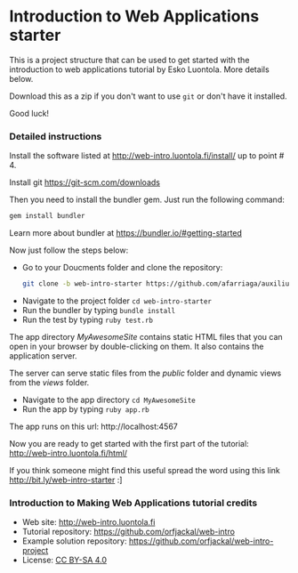 # Introduction to Web Applications starter

This is a project structure that can be used to get started with the introduction to web
applications tutorial by Esko Luontola. More details below.

Download this as a zip if you don't want to use `git` or don't have it installed.

Good luck!

### Detailed instructions

Install the software listed at http://web-intro.luontola.fi/install/ up to point # 4.

Install git https://git-scm.com/downloads

Then you need to install the bundler gem. Just run the following command:

```bash
gem install bundler
```

Learn more about bundler at https://bundler.io/#getting-started

Now just follow the steps below:

- Go to your Doucments folder and clone the repository:
    ```bash
    git clone -b web-intro-starter https://github.com/afarriaga/auxilium.git web-intro-starter
    ```
- Navigate to the project folder `cd web-intro-starter`
- Run the bundler by typing `bundle install`
- Run the test by typing `ruby test.rb`

The app directory _MyAwesomeSite_ contains static HTML files that you can open in your browser by double-clicking on them. It also contains the application server.

The server can serve static files from the _public_ folder and dynamic views from the _views_ folder.

- Navigate to the app directory `cd MyAwesomeSite`
- Run the app by typing `ruby app.rb`

The app runs on this url: http://localhost:4567

Now you are ready to get started with the first part of the tutorial: http://web-intro.luontola.fi/html/

If you think someone might find this useful spread the word using this link http://bit.ly/web-intro-starter :]

### Introduction to Making Web Applications tutorial credits

* Web site: http://web-intro.luontola.fi
* Tutorial repository: https://github.com/orfjackal/web-intro
* Example solution repository: https://github.com/orfjackal/web-intro-project
* License: [CC BY-SA 4.0](http://creativecommons.org/licenses/by-sa/4.0/)
